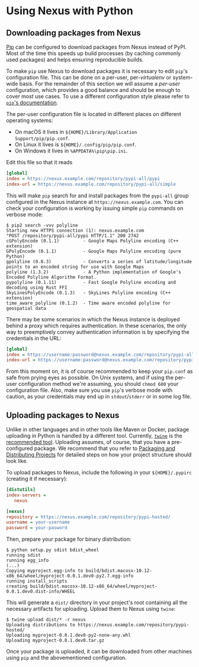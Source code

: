 # Using Nexus with Python

## Downloading packages from Nexus

[Pip](https://pip.pypa.io/en/stable/) can be configured to download packages from Nexus instead of PyPI. Most of the time this speeds up build processes (by caching commonly used packages) and helps ensuring reproducible builds.

To make `pip` use Nexus to download packages it is necessary to edit `pip`'s configuration file. This can be done on a per-user, per-_virtualenv_ or system-wide basis. For the remainder of this section we will assume a _per-user_ configuration, which provides a good balance and should be enough to cover most use cases. To use a different configuration style please refer to [`pip`'s documentation](https://pip.pypa.io/en/stable/user_guide/#config-file).

The per-user configuration file is located in different places on different operating systems:

* On macOS it lives in `${HOME}/Library/Application Support/pip/pip.conf`.
* On Linux it lives is `${HOME}/.config/pip/pip.conf`.
* On Windows it lives in `%APPDATA%\pip\pip.ini`.

Edit this file so that it reads

```ini
[global]
index = https://nexus.example.com/repository/pypi-all/pypi
index-url = https://nexus.example.com/repository/pypi-all/simple
```

This will make `pip` search for and install packages from the `pypi-all` group configured in the Nexus instance at `https://nexus.example.com`. You can check your configuration is working by issuing simple `pip` commands on verbose mode:

```text
$ pip2 search -vvv polyline
Starting new HTTPS connection (1): nexus.example.com
"POST /repository/pypi-all/pypi HTTP/1.1" 200 2742
cGPolyEncode (0.1.1)         - Google Maps Polyline encoding (C++ extension)
GPolyEncode (0.1.1)          - Google Maps Polyline encoding (pure Python)
gpolyline (0.0.3)            - Converts a series of latitude/longitude points to an encoded string for use with Google Maps
polyline (1.3.2)             - A Python implementation of Google's Encoded Polyline Algorithm Format.
pypolyline (0.1.11)          - Fast Google Polyline encoding and decoding using Rust FFI
SkyLinesPolyEncode (0.1.3)   - SkyLines Polyline encoding (C++ extension)
time_aware_polyline (0.1.2)  - Time aware encoded polyline for geospatial data
```

There may be some scenarios in which the Nexus instance is deployed behind a proxy which requires authentication. In these scenarios, the only way to preemptively convey authentication information is by specifying the credentials in the URL:

```ini
[global]
index = https://username:password@nexus.example.com/repository/pypi-all/pypi
index-url = https://username:password@nexus.example.com/repository/pypi-all/simple
```

From this moment on, it is of course recommended  to keep your `pip.conf` as safe from prying eyes as possible. On Unix systems, and if using the per-user configuration method we're assuming, you should `chmod 600` your configuration file. Also, make sure you use `pip`'s verbose mode with caution, as your credentials may end up in `stdout`/`stderr` or in some log file.

## Uploading packages to Nexus

Unlike in other languages and in other tools like Maven or Docker, package uploading in Python is handled by a different tool. Currently, [`twine`](https://github.com/pypa/twine) is the [recommended tool](https://github.com/pypa/twine#why-should-i-use-this). Uploading assumes, of course, that you have a pre-configured package. We recommend that you refer to [Packaging and Distributing Projects](https://packaging.python.org/tutorials/distributing-packages/#initial-files) for detailed steps on how your project structure should look like.

To upload packages to Nexus, include the following in your `${HOME}/.pypirc` (creating it if necessary):

```ini
[distutils]
index-servers =
   nexus

[nexus]
repository = https://nexus.example.com/repository/pypi-hosted/
username = your-username
password = your-pasword
```

Then, prepare your package for binary distribution:

```text
$ python setup.py sdist bdist_wheel
running sdist
running egg_info
(...)
Copying myproject.egg-info to build/bdist.macosx-10.12-x86_64/wheel/myproject-0.0.1.dev0-py2.7.egg-info
running install_scripts
creating build/bdist.macosx-10.12-x86_64/wheel/myproject-0.0.1.dev0.dist-info/WHEEL
```

This will generate a `dist/` directory in your project's root containing all the necessary artifacts for uploading. Upload them to Nexus using `twine`:

```text
$ twine upload dist/* -r nexus
Uploading distributions to https://nexus.example.com/repository/pypi-hosted/
Uploading myproject-0.0.1.dev0-py2-none-any.whl
Uploading myproject-0.0.1.dev0.tar.gz
```

Once your package is uploaded, it can be downloaded from other machines using `pip` and the abovementioned configuration.
